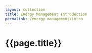 ```yaml
---
layout: collection
title: Energy Management Introduction
permalink: /energy-management/intro
---
```


# {{page.title}}
